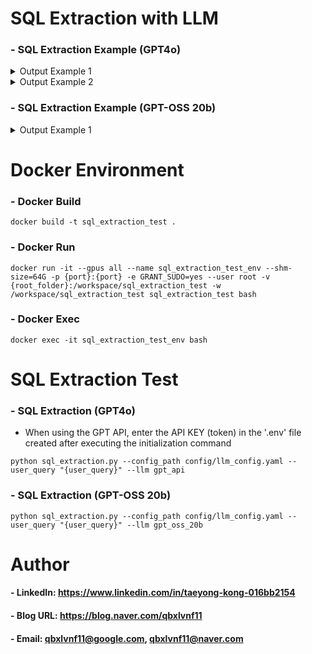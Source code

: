 SQL Extraction with LLM
=============

### - SQL Extraction Example (GPT4o)

   <details>
   <summary>Output Example 1</summary>

   - Query: Please recommend an industrial public works program that can be supported until 2018.

   ```json
   {
      "sql_where_clause": "end_date >= '2018-01-01'",
      "explanation": "Filtering for programs that were available for support until at least the year 2018."
   }
   ```
   </details>

   <details>
   <summary>Output Example 2</summary>

   - Query: Youth Support Programs Available in 2022.

   ```json
   {
      "sql_where_clause": "target_audience = 'youth' AND start_date <= '2022-12-31' AND end_date >= '2022-01-01'",
      "explanation": "The filter condition searches for programs targeted at 'youth' that were available at any time during the year 2022."
   }
   ```
   </details>

### - SQL Extraction Example (GPT-OSS 20b)

   <details>
   <summary>Output Example 1</summary>

   - Query: ...

   ```json
   ...
   ```
   </details>


Docker Environment
=============

### - Docker Build

```
docker build -t sql_extraction_test .
```

### - Docker Run

```
docker run -it --gpus all --name sql_extraction_test_env --shm-size=64G -p {port}:{port} -e GRANT_SUDO=yes --user root -v {root_folder}:/workspace/sql_extraction_test -w /workspace/sql_extraction_test sql_extraction_test bash
```

### - Docker Exec

```
docker exec -it sql_extraction_test_env bash
```


SQL Extraction Test
=============

### - SQL Extraction (GPT4o)

   - When using the GPT API, enter the API KEY (token) in the '.env' file created after executing the initialization command
      
```
python sql_extraction.py --config_path config/llm_config.yaml --user_query "{user_query}" --llm gpt_api
```

### - SQL Extraction (GPT-OSS 20b)

```
python sql_extraction.py --config_path config/llm_config.yaml --user_query "{user_query}" --llm gpt_oss_20b
```


Author
=============

#### - LinkedIn: https://www.linkedin.com/in/taeyong-kong-016bb2154

#### - Blog URL: https://blog.naver.com/qbxlvnf11

#### - Email: qbxlvnf11@google.com, qbxlvnf11@naver.com

